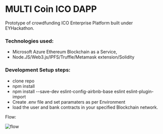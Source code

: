# MULTI Coin ICO DAPP
Prototype of crowdfunding ICO Enterprise Platform built under EYHackathon.

### Technologies used:
* Microsoft Azure Ethereum Blockchain as a Service,
* Node.JS/Web3.js/IPFS/Truffle/Metamask extension/Solidity

### Development Setup steps:
* clone repo
* npm install
* npm install --save-dev eslint-config-airbnb-base eslint eslint-plugin-import
* Create .env file and set paramaters as per Environment
* load the user and bank contracts in your specified Blockchain network.

Flow:

![flow](https://farm5.staticflickr.com/4412/35961841090_e1f95b5a65_b.jpg)
